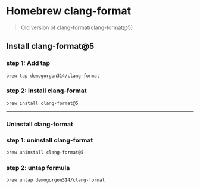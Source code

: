 # Homebrew clang-format

> Old version of clang-format(clang-format@5)

## Install clang-format@5

### step 1: Add tap

```bash
brew tap demogorgon314/clang-format
```

### step 2: Install clang-format

```bash
brew install clang-format@5
```

------

### Uninstall clang-format

### step 1: uninstall clang-format

```bash
brew uninstall clang-format@5
```

### step 2: untap formula

```bash
brew untap demogorgon314/clang-format
```
